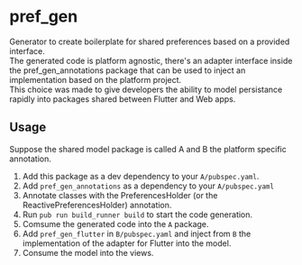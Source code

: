 # pref_gen

Generator to create boilerplate for shared preferences based on a provided interface.  
The generated code is platform agnostic, there's an adapter interface inside the pref_gen_annotations package that can be used to inject an implementation based on the platform project.   
This choice was made to give developers the ability to model persistance rapidly into packages shared between Flutter and Web apps.

## Usage

Suppose the shared model package is called A and B the platform specific annotation.

1. Add this package as a dev dependency to your `A/pubspec.yaml`.
2. Add `pref_gen_annotations` as a dependency to your `A/pubspec.yaml`
3. Annotate classes with the PreferencesHolder (or the ReactivePreferencesHolder) annotation.
4. Run `pub run build_runner build` to start the code generation.
5. Comsume the generated code into the `A` package.
6. Add `pref_gen_flutter` in `B/pubspec.yaml` and inject from `B` the implementation of the adapter for Flutter into the model.
7. Consume the model into the views.
